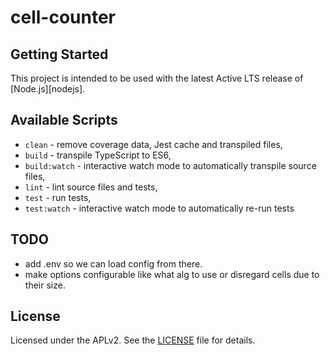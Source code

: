 # cell-counter

## Getting Started

This project is intended to be used with the latest Active LTS release of [Node.js][nodejs].

## Available Scripts

+ `clean` - remove coverage data, Jest cache and transpiled files,
+ `build` - transpile TypeScript to ES6,
+ `build:watch` - interactive watch mode to automatically transpile source files,
+ `lint` - lint source files and tests,
+ `test` - run tests,
+ `test:watch` - interactive watch mode to automatically re-run tests

## TODO

* add .env so we can load config from there.
* make options configurable like what alg to use or disregard cells due to their size.

## License
Licensed under the APLv2. See the [LICENSE](https://github.com/jsynowiec/node-typescript-boilerplate/blob/master/LICENSE) file for details.